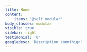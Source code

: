 ```yaml
---
title: Home
content:
    items: '@self.modular'
body_classes: modular
visible: true
sidebar: right
testimonial: '0'
googledesc: 'Description soemthign'
---
```


